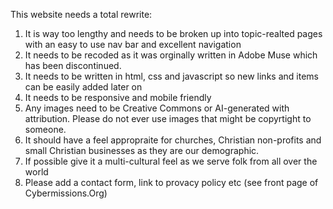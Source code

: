 This website needs a total rewrite:
1. It is way too lengthy and needs to be broken up into topic-realted pages with an easy to use nav bar and excellent navigation
2. It needs to be recoded as it was orginally written in Adobe Muse which has been discontinued.
3. It needs to be written in html, css and javascript so new links and items can be easily added later on
4. It needs to be responsive and mobile friendly
5. Any images need to be Creative Commons or AI-generated with attribution. Please do not ever use images that might be copyrtight to someone.
6. It should have a feel appropraite for churches, Christian non-profits and small Christian businesses as they are our demographic.
7. If possible give it a multi-cultural feel as we serve folk from all over the world
8. Please add a contact form, link to provacy policy etc (see front page of Cybermissions.Org)
